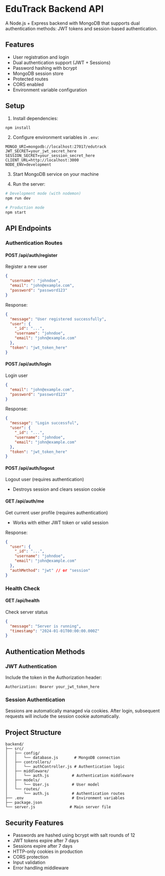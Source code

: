 # EduTrack Backend API

A Node.js + Express backend with MongoDB that supports dual authentication methods: JWT tokens and session-based authentication.

## Features

- User registration and login
- Dual authentication support (JWT + Sessions)
- Password hashing with bcrypt
- MongoDB session store
- Protected routes
- CORS enabled
- Environment variable configuration

## Setup

1. Install dependencies:
```bash
npm install
```

2. Configure environment variables in `.env`:
```
MONGO_URI=mongodb://localhost:27017/edutrack
JWT_SECRET=your_jwt_secret_here
SESSION_SECRET=your_session_secret_here
CLIENT_URL=http://localhost:3000
NODE_ENV=development
```

3. Start MongoDB service on your machine

4. Run the server:
```bash
# Development mode (with nodemon)
npm run dev

# Production mode
npm start
```

## API Endpoints

### Authentication Routes

#### POST /api/auth/register
Register a new user
```json
{
  "username": "johndoe",
  "email": "john@example.com",
  "password": "password123"
}
```

Response:
```json
{
  "message": "User registered successfully",
  "user": {
    "_id": "...",
    "username": "johndoe",
    "email": "john@example.com"
  },
  "token": "jwt_token_here"
}
```

#### POST /api/auth/login
Login user
```json
{
  "email": "john@example.com",
  "password": "password123"
}
```

Response:
```json
{
  "message": "Login successful",
  "user": {
    "_id": "...",
    "username": "johndoe",
    "email": "john@example.com"
  },
  "token": "jwt_token_here"
}
```

#### POST /api/auth/logout
Logout user (requires authentication)
- Destroys session and clears session cookie

#### GET /api/auth/me
Get current user profile (requires authentication)
- Works with either JWT token or valid session

Response:
```json
{
  "user": {
    "_id": "...",
    "username": "johndoe",
    "email": "john@example.com"
  },
  "authMethod": "jwt" // or "session"
}
```

### Health Check

#### GET /api/health
Check server status
```json
{
  "message": "Server is running",
  "timestamp": "2024-01-01T00:00:00.000Z"
}
```

## Authentication Methods

### JWT Authentication
Include the token in the Authorization header:
```
Authorization: Bearer your_jwt_token_here
```

### Session Authentication
Sessions are automatically managed via cookies. After login, subsequent requests will include the session cookie automatically.

## Project Structure

```
backend/
├── src/
│   ├── config/
│   │   └── database.js       # MongoDB connection
│   ├── controllers/
│   │   └── authController.js # Authentication logic
│   ├── middleware/
│   │   └── auth.js          # Authentication middleware
│   ├── models/
│   │   └── User.js          # User model
│   └── routes/
│       └── auth.js          # Authentication routes
├── .env                     # Environment variables
├── package.json
└── server.js               # Main server file
```

## Security Features

- Passwords are hashed using bcrypt with salt rounds of 12
- JWT tokens expire after 7 days
- Sessions expire after 7 days
- HTTP-only cookies in production
- CORS protection
- Input validation
- Error handling middleware
